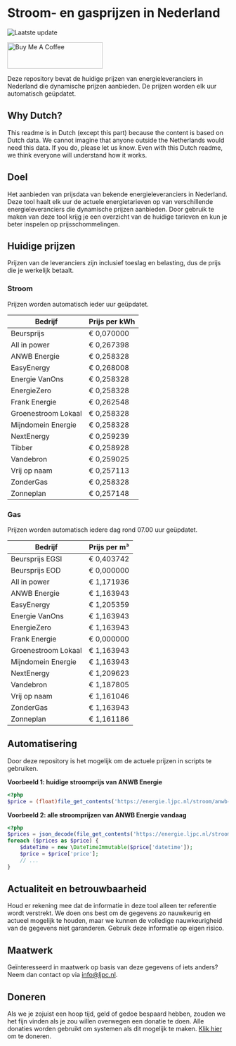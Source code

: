 # Stroom- en gasprijzen in Nederland

![Laatste update](https://img.shields.io/badge/laatste%20update-2023--09--28%2002%3A00%20CET-brightgreen)

<a href="https://www.buymeacoffee.com/Lars-" target="_blank"><img src="https://cdn.buymeacoffee.com/buttons/v2/default-orange.png" alt="Buy Me A Coffee" height="60" style="height: 60px !important;width: 217px !important;" ></a>

Deze repository bevat de huidige prijzen van energieleveranciers in Nederland die dynamische prijzen aanbieden. De prijzen worden elk uur automatisch geüpdatet.

## Why Dutch?

This readme is in Dutch (except this part) because the content is based on Dutch data. We cannot imagine that anyone outside the Netherlands would need this data. If you do, please let us know. Even with this Dutch readme, we think
everyone will understand how it works.

## Doel

Het aanbieden van prijsdata van bekende energieleveranciers in Nederland. Deze tool haalt elk uur de actuele energietarieven op van verschillende energieleveranciers die dynamische prijzen aanbieden. Door gebruik te maken van deze tool
krijg je een overzicht van de huidige tarieven en kun je beter inspelen op prijsschommelingen.

## Huidige prijzen

Prijzen van de leveranciers zijn inclusief toeslag en belasting, dus de prijs die je werkelijk betaalt.

### Stroom

Prijzen worden automatisch ieder uur geüpdatet.

 Bedrijf | Prijs per kWh 
---------|---------------
Beursprijs | € 0,070000
All in power | € 0,267398
ANWB Energie | € 0,258328
EasyEnergy | € 0,268008
Energie VanOns | € 0,258328
EnergieZero | € 0,258328
Frank Energie | € 0,262548
Groenestroom Lokaal | € 0,258328
Mijndomein Energie | € 0,258328
NextEnergy | € 0,259239
Tibber | € 0,258928
Vandebron | € 0,259025
Vrij op naam | € 0,257113
ZonderGas | € 0,258328
Zonneplan | € 0,257148


### Gas

Prijzen worden automatisch iedere dag rond 07.00 uur geüpdatet.

 Bedrijf | Prijs per m³ 
---------|--------------
Beursprijs EGSI | € 0,403742
Beursprijs EOD | € 0,000000
All in power | € 1,171936
ANWB Energie | € 1,163943
EasyEnergy | € 1,205359
Energie VanOns | € 1,163943
EnergieZero | € 1,163943
Frank Energie | € 0,000000
Groenestroom Lokaal | € 1,163943
Mijndomein Energie | € 1,163943
NextEnergy | € 1,209623
Vandebron | € 1,187805
Vrij op naam | € 1,161046
ZonderGas | € 1,163943
Zonneplan | € 1,161186


## Automatisering

Door deze repository is het mogelijk om de actuele prijzen in scripts te gebruiken.

**Voorbeeld 1: huidige stroomprijs van ANWB Energie**

```php
<?php
$price = (float)file_get_contents('https://energie.ljpc.nl/stroom/anwb-energie-nu.txt');

```

**Voorbeeld 2: alle stroomprijzen van ANWB Energie vandaag**

```php
<?php
$prices = json_decode(file_get_contents('https://energie.ljpc.nl/stroom/all-in-power-vandaag.json'),true);
foreach ($prices as $price) {
    $dateTime = new \DateTimeImmutable($price['datetime']);
    $price = $price['price'];
    // ...
}
```

## Actualiteit en betrouwbaarheid

Houd er rekening mee dat de informatie in deze tool alleen ter referentie wordt verstrekt. We doen ons best om de gegevens zo nauwkeurig en actueel mogelijk te houden, maar we kunnen de volledige nauwkeurigheid van de gegevens niet
garanderen. Gebruik deze informatie op eigen risico.

## Maatwerk

Geïnteresseerd in maatwerk op basis van deze gegevens of iets anders? Neem dan contact op
via [info@ljpc.nl](mailto:info@ljpc.nl?subject=Energie%20prijzen).

## Doneren

Als we je zojuist een hoop tijd, geld of gedoe bespaard hebben, zouden we het fijn vinden als je zou willen overwegen een
donatie te doen. Alle donaties worden gebruikt om systemen als dit mogelijk te
maken. [Klik hier](https://www.buymeacoffee.com/Lars-) om te doneren.
